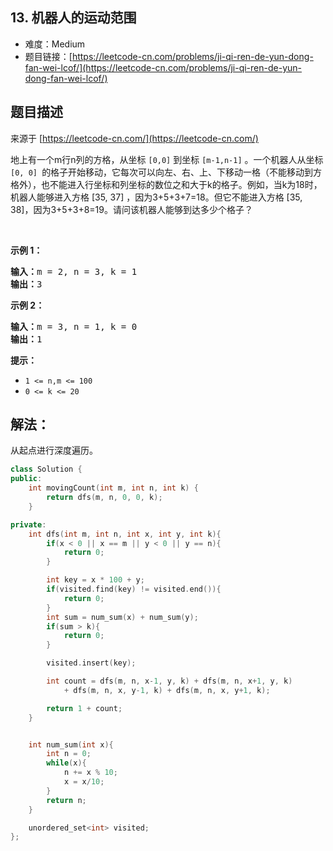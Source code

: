 ## 13. 机器人的运动范围

- 难度：Medium
- 题目链接：[https://leetcode-cn.com/problems/ji-qi-ren-de-yun-dong-fan-wei-lcof/](https://leetcode-cn.com/problems/ji-qi-ren-de-yun-dong-fan-wei-lcof/)


## 题目描述

来源于 [https://leetcode-cn.com/](https://leetcode-cn.com/)

<p>地上有一个m行n列的方格，从坐标 <code>[0,0]</code> 到坐标 <code>[m-1,n-1]</code> 。一个机器人从坐标 <code>[0, 0] </code>的格子开始移动，它每次可以向左、右、上、下移动一格（不能移动到方格外），也不能进入行坐标和列坐标的数位之和大于k的格子。例如，当k为18时，机器人能够进入方格 [35, 37] ，因为3+5+3+7=18。但它不能进入方格 [35, 38]，因为3+5+3+8=19。请问该机器人能够到达多少个格子？</p>

<p>&nbsp;</p>

<p><strong>示例 1：</strong></p>

<pre><strong>输入：</strong>m = 2, n = 3, k = 1
<strong>输出：</strong>3
</pre>

<p><strong>示例 2：</strong></p>

<pre><strong>输入：</strong>m = 3, n = 1, k = 0
<strong>输出：</strong>1
</pre>

<p><strong>提示：</strong></p>

<ul>
	<li><code>1 &lt;= n,m &lt;= 100</code></li>
	<li><code>0 &lt;= k&nbsp;&lt;= 20</code></li>
</ul>


## 解法：

从起点进行深度遍历。

```cpp
class Solution {
public:
    int movingCount(int m, int n, int k) {
		return dfs(m, n, 0, 0, k);
    }

private:
	int dfs(int m, int n, int x, int y, int k){
		if(x < 0 || x == m || y < 0 || y == n){
            return 0;
        }

        int key = x * 100 + y;
		if(visited.find(key) != visited.end()){
			return 0;
		}
		int sum = num_sum(x) + num_sum(y);
		if(sum > k){
			return 0;
		}

		visited.insert(key);

		int count = dfs(m, n, x-1, y, k) + dfs(m, n, x+1, y, k)
			+ dfs(m, n, x, y-1, k) + dfs(m, n, x, y+1, k);

		return 1 + count;
	}


	int num_sum(int x){
		int n = 0;
		while(x){
			n += x % 10;
			x = x/10;
		}
		return n;
	}

	unordered_set<int> visited;
};
```